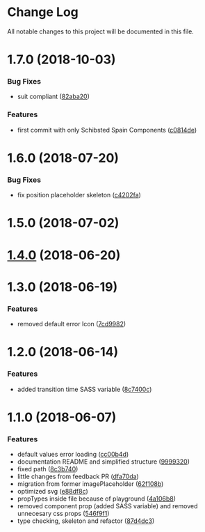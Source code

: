 # Change Log

All notable changes to this project will be documented in this file.

<a name="1.7.0"></a>
# 1.7.0 (2018-10-03)


### Bug Fixes

* suit compliant ([82aba20](https://github.com/SUI-Components/sui-components/commit/82aba20))


### Features

* first commit with only Schibsted Spain Components ([c0814de](https://github.com/SUI-Components/sui-components/commit/c0814de))



<a name="1.6.0"></a>
# 1.6.0 (2018-07-20)


### Bug Fixes

* fix position placeholder skeleton ([c4202fa](https://github.com/SUI-Components/sui-components/commit/c4202fa))



<a name="1.5.0"></a>
# 1.5.0 (2018-07-02)



<a name="1.4.0"></a>
# [1.4.0](https://github.com/SUI-Components/sui-components/compare/v1.1.0...v1.4.0) (2018-06-20)



<a name="1.3.0"></a>
# 1.3.0 (2018-06-19)


### Features

* removed default error Icon ([7cd9982](https://github.com/SUI-Components/sui-components/commit/7cd9982))



<a name="1.2.0"></a>
# 1.2.0 (2018-06-14)


### Features

* added transition time SASS variable ([8c7400c](https://github.com/SUI-Components/sui-components/commit/8c7400c))



<a name="1.1.0"></a>
# 1.1.0 (2018-06-07)


### Features

* default values error loading ([cc00b4d](https://github.com/SUI-Components/sui-components/commit/cc00b4d))
* documentation README and simplified structure ([9999320](https://github.com/SUI-Components/sui-components/commit/9999320))
* fixed path ([8c3b740](https://github.com/SUI-Components/sui-components/commit/8c3b740))
* little changes from feedback PR ([dfa70da](https://github.com/SUI-Components/sui-components/commit/dfa70da))
* migration from former imagePlaceholder ([62f108b](https://github.com/SUI-Components/sui-components/commit/62f108b))
* optimized svg ([e88df8c](https://github.com/SUI-Components/sui-components/commit/e88df8c))
* propTypes inside file because of playground ([4a106b8](https://github.com/SUI-Components/sui-components/commit/4a106b8))
* removed component prop (added SASS variable) and removed unnecesary css props ([546f9f1](https://github.com/SUI-Components/sui-components/commit/546f9f1))
* type checking, skeleton and refactor ([87d4dc3](https://github.com/SUI-Components/sui-components/commit/87d4dc3))



